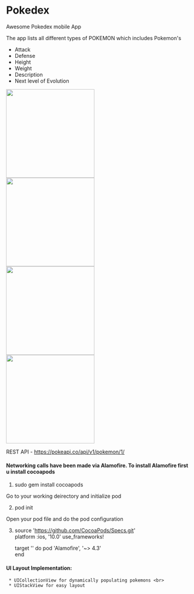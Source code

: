 # Pokedex
Awesome Pokedex mobile App

The app lists all different types of POKEMON which includes Pokemon's
  * Attack
  * Defense
  * Height
  * Weight
  * Description
  * Next level of Evolution
  
 <img src="https://cloud.githubusercontent.com/assets/15614313/22422171/124eca26-e711-11e6-82b9-edec556c493c.png" width="240"><br>
 <img src="https://cloud.githubusercontent.com/assets/15614313/22422173/12519012-e711-11e6-9883-e8b01cde26d5.png" width="240"><br>
 <img src="https://cloud.githubusercontent.com/assets/15614313/22422172/125137fc-e711-11e6-9d36-c230c06dfa5a.png" width="240">
 <br>
 <img src="https://cloud.githubusercontent.com/assets/15614313/22422174/1254e000-e711-11e6-97f3-ddb75f4ebc15.png" width="240">
 <br>
  
  REST API - https://pokeapi.co/api/v1/pokemon/1/
  
  <B> <h4>Networking calls have been made via Alamofire. To install Alamofire first u install cocoapods</h4> </B>

  1) sudo gem install cocoapods
  
  Go to your working deirectory and initialize pod
  
  2) pod init
  
  Open your pod file and do the pod configuration
  
  3)   source 'https://github.com/CocoaPods/Specs.git' <br>
       platform :ios, '10.0' 
       use_frameworks! 

       target '<Your Target Name>' do
         pod 'Alamofire', '~> 4.3'  
       end  
   
   <B> <h4> UI Layout Implementation: </h4> </B>
    
     * UICollectionView for dynamically populating pokemons <br>
     * UIStackView for easy layout
     
    
     
     
  
    
  
